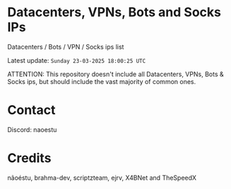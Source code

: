# Datacenters, VPNs, Bots and Socks IPs
 
Datacenters / Bots / VPN / Socks ips list

Latest update: `Sunday 23-03-2025 18:00:25 UTC` 

ATTENTION: This repository doesn't include all Datacenters, VPNs, Bots & Socks ips, 
but should include the vast majority of common ones.

# Contact
Discord: naoestu

# Credits
nãoéstu, brahma-dev, scriptzteam, ejrv, X4BNet and TheSpeedX
